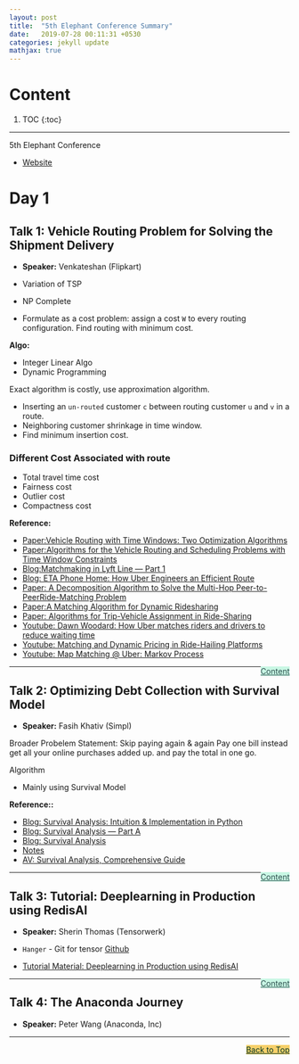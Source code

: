 ```yaml
---
layout: post
title:  "5th Elephant Conference Summary"
date:   2019-07-28 00:11:31 +0530
categories: jekyll update
mathjax: true
---
```


# Content

1. TOC
{:toc}
---

5th Elephant Conference

- [Website](https://fifthelephant.in/2019/)

# Day 1

## Talk 1: Vehicle Routing Problem for Solving the Shipment Delivery

- **Speaker:** Venkateshan (Flipkart)

- Variation of TSP 
- NP Complete
- Formulate as a cost problem: assign a cost `W` to every routing configuration. Find routing with minimum cost.

**Algo:**

- Integer Linear Algo
- Dynamic Programming

Exact algorithm is costly, use approximation algorithm.

- Inserting an `un-routed` customer `c` between routing customer `u` and `v` in a route.
- Neighboring customer shrinkage in time window.
- Find minimum insertion cost. 

### Different Cost Associated with route

- Total travel time cost
- Fairness cost
- Outlier cost
- Compactness cost

**Reference:**

- [Paper:Vehicle Routing with Time Windows: Two Optimization Algorithms ](https://www.jstor.org/stable/172024?seq=1#page_scan_tab_contents)
- [Paper:Algorithms for the Vehicle Routing and Scheduling Problems with Time Window Constraints](https://dl.acm.org/citation.cfm?id=2778358)
- [Blog:Matchmaking in Lyft Line — Part 1](https://eng.lyft.com/matchmaking-in-lyft-line-9c2635fe62c4)
- [Blog: ETA Phone Home: How Uber Engineers an Efficient Route](https://eng.uber.com/engineering-an-efficient-route/)
- [Paper: A Decomposition Algorithm to Solve the Multi-Hop Peer-to-PeerRide-Matching Problem](https://arxiv.org/pdf/1704.06838.pdf)
- [Paper:A Matching Algorithm for Dynamic Ridesharing](https://www.sciencedirect.com/science/article/pii/S2352146516308730)
- [Paper: Algorithms for Trip-Vehicle Assignment in Ride-Sharing](https://www.ntu.edu.sg/home/xhbei/papers/ridesharing.pdf)
- [Youtube: Dawn Woodard: How Uber matches riders and drivers to reduce waiting time](https://www.youtube.com/watch?v=GyPq2joHZv4)
- [Youtube: Matching and Dynamic Pricing in Ride-Hailing Platforms](https://www.youtube.com/watch?v=cddFAgRyxQ0)
- [Youtube: Map Matching @ Uber: Markov Process](https://www.youtube.com/watch?v=ChtumoDfZXI)

<a href="#Top" style="color:#2F4F4F;background-color: #c8f7e4;float: right;">Content</a>

----

## Talk 2: Optimizing Debt Collection with Survival Model

- **Speaker:** Fasih Khativ (Simpl)

Broader Probelem Statement:  Skip paying again & again Pay one bill instead get all your online purchases added up.
and pay the total in one go.

Algorithm

- Mainly using Survival Model

**Reference::**

- [Blog: Survival Analysis: Intuition & Implementation in Python](https://towardsdatascience.com/survival-analysis-intuition-implementation-in-python-504fde4fcf8e)
- [Blog: Survival Analysis — Part A](https://towardsdatascience.com/survival-analysis-part-a-70213df21c2e)
- [Blog: Survival Analysis](http://sphweb.bumc.bu.edu/otlt/MPH-Modules/BS/BS704_Survival/BS704_Survival_print.html)
- [Notes](https://data.princeton.edu/wws509/notes/c7.pdf)
- [AV: Survival Analysis, Comprehensive Guide](https://www.analyticsvidhya.com/blog/2015/05/comprehensive-guide-parametric-survival-analysis/)

<a href="#Top" style="color:#2F4F4F;background-color: #c8f7e4;float: right;">Content</a>

----

## Talk 3: Tutorial: Deeplearning in Production using RedisAI

- **Speaker:** Sherin Thomas (Tensorwerk)

- `Hanger` - Git for tensor [Github](https://github.com/tensorwerk/hangar-py)
- [Tutorial Material: Deeplearning in Production using RedisAI](https://github.com/konferenz/fifthel19)

<a href="#Top" style="color:#2F4F4F;background-color: #c8f7e4;float: right;">Content</a>

----

## Talk 4: The Anaconda Journey

- **Speaker:** Peter Wang (Anaconda, Inc)

----


<a href="#Top" style="color:#023628;background-color: #f7d06a;float: right;">Back to Top</a>